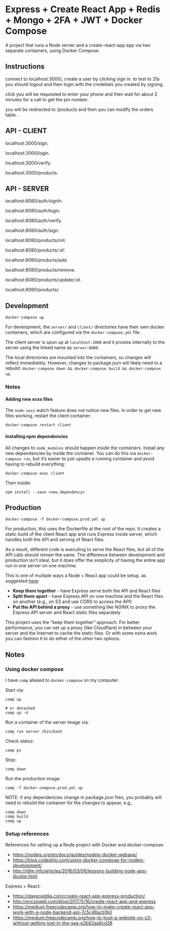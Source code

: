 
Express + Create React App + Redis + Mongo + 2FA + JWT +  Docker Compose
========================================

A project that runs a Node server and a create-react-app app via two separate containers, using Docker Compose.

## Instructions
connect to localhost:3000/, create a user by clicking sign in. to test to 2fa you should logout and then login with the credetials you created
by signing.

click you will be requested to enter your phone and then wait for about 2 minutes for a call to get the pin number.

you will be redirected to /products and then you can modify the orders table.

## API - CLIENT

localhost:3000/sign.

localhost:3000/login.

localhost:3000/verify.

localhost:3000/products.


## API - SERVER

localhost:8080/auth/signIn.

localhost:8080/auth/login.

localhost:8080/auth/verify.

localhost:8080/auth/sign.

localhost:8080/products/init.

localhost:8080/products/:id'.

localhost:8080/products/add.

localhost:8080/products/remove.

localhost:8080/products/update/:id.

localhost:8080/products/.






## Development

```
docker-compose up
```

For development, the `server/` and `client/` directories have their own docker containers, which are configured via the `docker-compose.yml` file.

The client server is spun up at `localhost:3000` and it proxies internally to the server using the linked name as `server:8080`.

The local directories are mounted into the containers, so changes will reflect immediately. However, changes to package.json will likely need to a rebuild: `docker-compose down && docker-compose build && docker-compose up`.

### Notes

#### Adding new scss files

The `node-sass` watch feature does not notice new files. In order to get new files working, restart the client container:

```
docker-compose restart client
```

#### Installing npm dependencies

All changes to `node_modules` should happen *inside* the containers. Install any new dependencies by inside the container. You can do this via `docker-compose run`, but it’s easier to just upadte a running container and avoid having to rebuild everything:

```
docker-compose exec client
```

Then inside:

```
npm install --save <new_dependency>
```

## Production

```
docker-compose -f docker-compose.prod.yml up
```

For production, this uses the Dockerfile at the root of the repo. It creates a static build of the client React app and runs Express inside server, which handles both the API and serving of React files.

As a result, different code is executing to serve the React files, but all of the API calls should remain the same. The difference between development and production isn’t ideal, but it does offer the simplicity of having the entire app run in one server on one machine.

This is one of multiple ways a Node + React app could be setup, as suggested [here](https://daveceddia.com/create-react-app-express-production/):

*   __Keep them together__ - have Express serve both the API and React files
*   __Split them apart__ - have Express API on one machine and the React files on another (e.g., on S3 and use CORS to access the API)
*   __Put the API behind a proxy__ - use something like NGINX to proxy the Express API server and React static files separately

This project uses the “keep them together” approach. For better performance, you can set up a proxy (like Cloudflare) in between your server and the Internet to cache the static files. Or with some extra work you can fashion it to do either of the other two options.


## Notes

### Using docker compose

I have `comp` aliased to `docker-compose` on my computer.

Start via:

```
comp up

# or detached
comp up -d
```

Run a container of the server image via:

```
comp run server /bin/bash
```

Check status:

```
comp ps
```

Stop:

```
comp down
```

Run the production image:

```
comp -f docker-compose.prod.yml up
```

NOTE: if any dependencies change in package.json files, you probably will need to rebuild the container for the changes to appear, e.g.,

```
comp down
comp build
comp up
```


### Setup references

References for setting up a Node project with Docker and docker-compose:

*   https://nodejs.org/en/docs/guides/nodejs-docker-webapp/
*   https://blog.codeship.com/using-docker-compose-for-nodejs-development/
*   http://jdlm.info/articles/2016/03/06/lessons-building-node-app-docker.html

Express + React:

*   https://daveceddia.com/create-react-app-express-production/
*   http://ericsowell.com/blog/2017/5/16/create-react-app-and-express
*   https://medium.freecodecamp.org/how-to-make-create-react-app-work-with-a-node-backend-api-7c5c48acb1b0
*   https://medium.freecodecamp.org/how-to-host-a-website-on-s3-without-getting-lost-in-the-sea-e2b82aa6cd38

